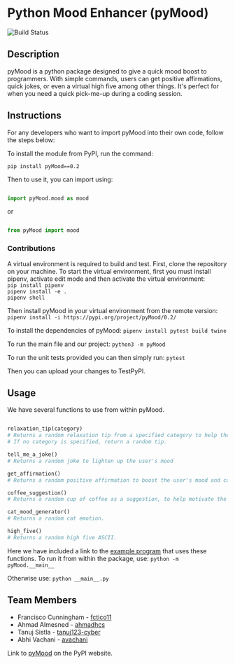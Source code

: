 # Python Mood Enhancer (pyMood)

![Build Status](https://img.shields.io/github/actions/workflow/status/software-students-spring2024/3-python-package-exercise-team-frabtanah/event-logger.yml)

## Description

pyMood is a python package designed to give a quick mood boost to programmers. With simple commands, users can get positive affirmations, quick jokes, or even a virtual high five among other things. It's perfect for when you need a quick pick-me-up during a coding session.

## Instructions

For any developers who want to import pyMood into their own code, follow the steps below:

To install the module from PyPI, run the command:

``pip install pyMood==0.2``

Then to use it, you can import using:

```python

import pyMood.mood as mood
```

or

```python

from pyMood import mood
```

### Contributions

A virtual environment is required to build and test.
First, clone the repository on your machine.
To start the virtual environment, first you must install pipenv, activate edit mode and then activate the virtual environment:<br>
```pip install pipenv```<br>
```pipenv install -e .```<br>
```pipenv shell```

Then install pyMood in your virtual environment from the remote version:
```pipenv install -i https://pypi.org/project/pyMood/0.2/```

To install the dependencies of pyMood:
```pipenv install pytest build twine```

To run the main file and our project:
```python3 -m pyMood```

To run the unit tests provided you can then simply run:
```pytest```

Then you can upload your changes to TestPyPI.

## Usage

We have several functions to use from within pyMood.

```python

relaxation_tip(category)
# Returns a random relaxation tip from a specified category to help the user relax.
# If no category is specified, return a random tip.
```

```python
tell_me_a_joke()
# Returns a random joke to lighten up the user's mood
```

```python
get_affirmation()
# Returns a random positive affirmation to boost the user's mood and confidence
```

```python
coffee_suggestion()
# Returns a random cup of coffee as a suggestion, to help motivate the user.
```

```python
cat_mood_generator()
# Returns a random cat emotion.
```

```python
high_five()
# Returns a random high five ASCII.
```

Here we have included a link to the [example program](src/pyMood/__main__.py) that uses these functions.
To run it from within the package, use:
```python -m pyMood.__main__```

Otherwise use:
```python __main__.py```

## Team Members

- Francisco Cunningham - [fctico11](https://github.com/fctico11)
- Ahmad Almesned - [ahmadhcs](https://github.com/ahmadhcs)
- Tanuj Sistla - [tanuj123-cyber](https://github.com/tanuj123-cyber)
- Abhi Vachani - [avachani](https://github.com/avachani)

Link to [pyMood](https://pypi.org/project/pyMood/0.2/) on the PyPI website.
